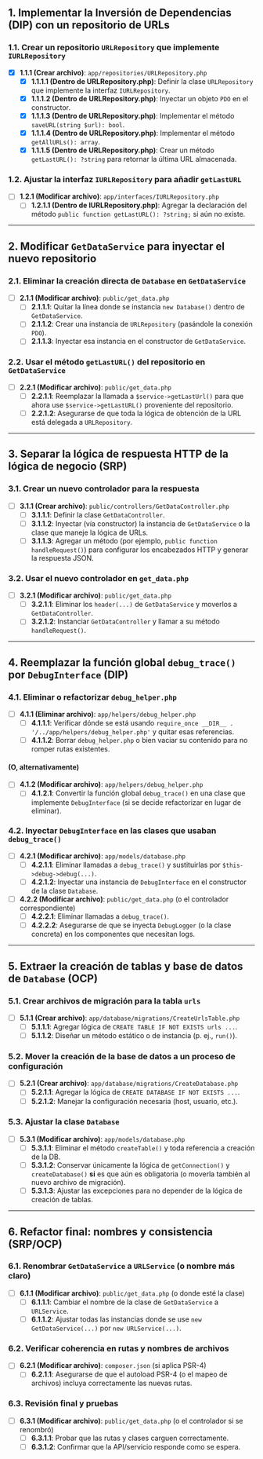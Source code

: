 
## 1. Implementar la Inversión de Dependencias (DIP) con un repositorio de URLs

### 1.1. Crear un repositorio `URLRepository` que implemente `IURLRepository`
- [x] **1.1.1 (Crear archivo)**: `app/repositories/URLRepository.php`  
  - [x] **1.1.1.1 (Dentro de URLRepository.php)**: Definir la clase `URLRepository` que implemente la interfaz `IURLRepository`.
  - [x] **1.1.1.2 (Dentro de URLRepository.php)**: Inyectar un objeto `PDO` en el constructor.
  - [x] **1.1.1.3 (Dentro de URLRepository.php)**: Implementar el método `saveURL(string $url): bool`.
  - [x] **1.1.1.4 (Dentro de URLRepository.php)**: Implementar el método `getAllURLs(): array`.
  - [x] **1.1.1.5 (Dentro de URLRepository.php)**: Crear un método `getLastURL(): ?string` para retornar la última URL almacenada.

### 1.2. Ajustar la interfaz `IURLRepository` para añadir `getLastURL`
- [ ] **1.2.1 (Modificar archivo)**: `app/interfaces/IURLRepository.php`  
  - [ ] **1.2.1.1 (Dentro de IURLRepository.php)**: Agregar la declaración del método `public function getLastURL(): ?string;` si aún no existe.

---

## 2. Modificar `GetDataService` para inyectar el nuevo repositorio

### 2.1. Eliminar la creación directa de `Database` en `GetDataService`
- [ ] **2.1.1 (Modificar archivo)**: `public/get_data.php`  
  - [ ] **2.1.1.1**: Quitar la línea donde se instancia `new Database()` dentro de `GetDataService`.
  - [ ] **2.1.1.2**: Crear una instancia de `URLRepository` (pasándole la conexión `PDO`).
  - [ ] **2.1.1.3**: Inyectar esa instancia en el constructor de `GetDataService`.

### 2.2. Usar el método `getLastURL()` del repositorio en `GetDataService`
- [ ] **2.2.1 (Modificar archivo)**: `public/get_data.php`  
  - [ ] **2.2.1.1**: Reemplazar la llamada a `$service->getLastUrl()` para que ahora use `$service->getLastURL()` proveniente del repositorio.
  - [ ] **2.2.1.2**: Asegurarse de que toda la lógica de obtención de la URL está delegada a `URLRepository`.

---

## 3. Separar la lógica de respuesta HTTP de la lógica de negocio (SRP)

### 3.1. Crear un nuevo controlador para la respuesta
- [ ] **3.1.1 (Crear archivo)**: `public/controllers/GetDataController.php`  
  - [ ] **3.1.1.1**: Definir la clase `GetDataController`.
  - [ ] **3.1.1.2**: Inyectar (vía constructor) la instancia de `GetDataService` o la clase que maneje la lógica de URLs.
  - [ ] **3.1.1.3**: Agregar un método (por ejemplo, `public function handleRequest()`) para configurar los encabezados HTTP y generar la respuesta JSON.

### 3.2. Usar el nuevo controlador en `get_data.php`
- [ ] **3.2.1 (Modificar archivo)**: `public/get_data.php`
  - [ ] **3.2.1.1**: Eliminar los `header(...)` de `GetDataService` y moverlos a `GetDataController`.
  - [ ] **3.2.1.2**: Instanciar `GetDataController` y llamar a su método `handleRequest()`.

---

## 4. Reemplazar la función global `debug_trace()` por `DebugInterface` (DIP)

### 4.1. Eliminar o refactorizar `debug_helper.php`
- [ ] **4.1.1 (Eliminar archivo)**: `app/helpers/debug_helper.php`  
  - [ ] **4.1.1.1**: Verificar dónde se está usando `require_once __DIR__ . '/../app/helpers/debug_helper.php'` y quitar esas referencias.
  - [ ] **4.1.1.2**: Borrar `debug_helper.php` o bien vaciar su contenido para no romper rutas existentes.

#### (O, alternativamente)

- [ ] **4.1.2 (Modificar archivo)**: `app/helpers/debug_helper.php`
  - [ ] **4.1.2.1**: Convertir la función global `debug_trace()` en una clase que implemente `DebugInterface` (si se decide refactorizar en lugar de eliminar).

### 4.2. Inyectar `DebugInterface` en las clases que usaban `debug_trace()`
- [ ] **4.2.1 (Modificar archivo)**: `app/models/database.php`
  - [ ] **4.2.1.1**: Eliminar llamadas a `debug_trace()` y sustituirlas por `$this->debug->debug(...)`.
  - [ ] **4.2.1.2**: Inyectar una instancia de `DebugInterface` en el constructor de la clase `Database`.

- [ ] **4.2.2 (Modificar archivo)**: `public/get_data.php` (o el controlador correspondiente)
  - [ ] **4.2.2.1**: Eliminar llamadas a `debug_trace()`.
  - [ ] **4.2.2.2**: Asegurarse de que se inyecta `DebugLogger` (o la clase concreta) en los componentes que necesitan logs.

---

## 5. Extraer la creación de tablas y base de datos de `Database` (OCP)

### 5.1. Crear archivos de migración para la tabla `urls`
- [ ] **5.1.1 (Crear archivo)**: `app/database/migrations/CreateUrlsTable.php`
  - [ ] **5.1.1.1**: Agregar lógica de `CREATE TABLE IF NOT EXISTS urls ...`.
  - [ ] **5.1.1.2**: Diseñar un método estático o de instancia (p. ej., `run()`).

### 5.2. Mover la creación de la base de datos a un proceso de configuración
- [ ] **5.2.1 (Crear archivo)**: `app/database/migrations/CreateDatabase.php`
  - [ ] **5.2.1.1**: Agregar la lógica de `CREATE DATABASE IF NOT EXISTS ...`.
  - [ ] **5.2.1.2**: Manejar la configuración necesaria (host, usuario, etc.).

### 5.3. Ajustar la clase `Database`
- [ ] **5.3.1 (Modificar archivo)**: `app/models/database.php`
  - [ ] **5.3.1.1**: Eliminar el método `createTable()` y toda referencia a creación de la DB.
  - [ ] **5.3.1.2**: Conservar únicamente la lógica de `getConnection()` y `createDatabase()` **si** es que aún es obligatoria (o moverla también al nuevo archivo de migración).
  - [ ] **5.3.1.3**: Ajustar las excepciones para no depender de la lógica de creación de tablas.

---

## 6. Refactor final: nombres y consistencia (SRP/OCP)

### 6.1. Renombrar `GetDataService` a `URLService` (o nombre más claro)
- [ ] **6.1.1 (Modificar archivo)**: `public/get_data.php` (o donde esté la clase)
  - [ ] **6.1.1.1**: Cambiar el nombre de la clase de `GetDataService` a `URLService`.
  - [ ] **6.1.1.2**: Ajustar todas las instancias donde se use `new GetDataService(...)` por `new URLService(...)`.

### 6.2. Verificar coherencia en rutas y nombres de archivos
- [ ] **6.2.1 (Modificar archivo)**: `composer.json` (si aplica PSR-4)
  - [ ] **6.2.1.1**: Asegurarse de que el autoload PSR-4 (o el mapeo de archivos) incluya correctamente las nuevas rutas.

### 6.3. Revisión final y pruebas
- [ ] **6.3.1 (Modificar archivo)**: `public/get_data.php` (o el controlador si se renombró)
  - [ ] **6.3.1.1**: Probar que las rutas y clases carguen correctamente.
  - [ ] **6.3.1.2**: Confirmar que la API/servicio responde como se espera.
